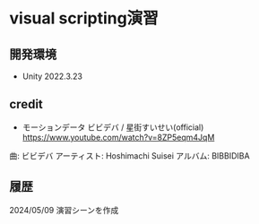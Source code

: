 # visual scripting演習

## 開発環境

- Unity 2022.3.23

## credit
- モーションデータ
ビビデバ / 星街すいせい(official)
https://www.youtube.com/watch?v=8ZP5eqm4JqM

曲: ビビデバ
アーティスト: Hoshimachi Suisei
アルバム: BIBBIDIBA

## 履歴
2024/05/09 演習シーンを作成